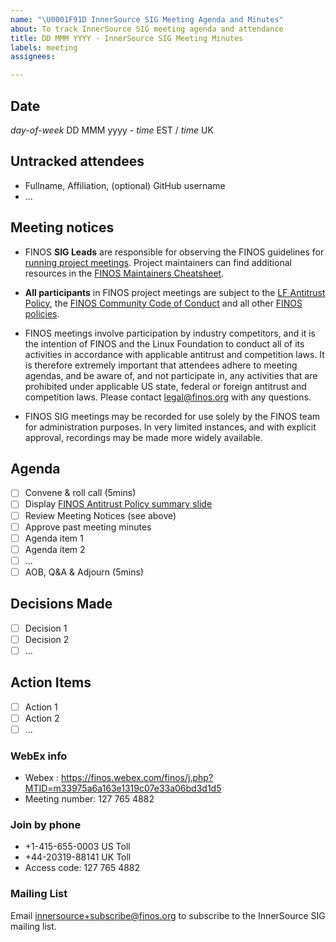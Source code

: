 ```yaml
---
name: "\U0001F91D InnerSource SIG Meeting Agenda and Minutes"
about: To track InnerSource SIG meeting agenda and attendance
title: DD MMM YYYY - InnerSource SIG Meeting Minutes
labels: meeting
assignees: 

---
```



 ## Date
_day-of-week_ DD MMM yyyy - _time_ EST / _time_ UK

## Untracked attendees
- Fullname, Affiliation, (optional) GitHub username
- ...

## Meeting notices
- FINOS **SIG Leads** are responsible for observing the FINOS guidelines for [running project meetings](https://github.com/finos/community/blob/master/governance/Meeting-Procedures.md#run-the-meeting). Project maintainers can find additional resources in the [FINOS Maintainers Cheatsheet](https://odp.finos.org/docs/finos-maintainers-cheatsheet/).

- **All participants** in FINOS project meetings are subject to the [LF Antitrust Policy](https://www.linuxfoundation.org/antitrust-policy/), the [FINOS Community Code of Conduct](https://github.com/finos/community/blob/master/governance/Code-of-Conduct.md) and all other [FINOS policies](https://github.com/finos/community/tree/master/governance#policies). 

- FINOS meetings involve participation by industry competitors, and it is the intention of FINOS and the Linux Foundation to conduct all of its activities in accordance with applicable antitrust and competition laws. It is therefore extremely important that attendees adhere to meeting agendas, and be aware of, and not participate in, any activities that are prohibited under applicable US state, federal or foreign antitrust and competition laws. Please contact legal@finos.org with any questions.

- FINOS SIG meetings may be recorded for use solely by the FINOS team for administration purposes. In very limited instances, and with explicit approval, recordings may be made more widely available.

## Agenda
- [ ] Convene & roll call (5mins)
- [ ] Display [FINOS Antitrust Policy summary slide](https://github.com/finos/community/blob/master/governance/Compliance-Slides/Antitrust-Compliance-Slide.pdf) 
- [ ] Review Meeting Notices (see above)
- [ ] Approve past meeting minutes
- [ ] Agenda item 1
- [ ] Agenda item 2
- [ ] ...
- [ ] AOB, Q&A & Adjourn (5mins)

## Decisions Made
- [ ] Decision 1
- [ ] Decision 2
- [ ] ...

## Action Items
- [ ] Action 1
- [ ] Action 2
- [ ] ...

### WebEx info
- Webex : https://finos.webex.com/finos/j.php?MTID=m33975a6a163e1319c07e33a06bd3d1d5
- Meeting number: 127 765 4882

### Join by phone
- +1-415-655-0003 US Toll
- +44-20319-88141 UK Toll
- Access code: 127 765 4882

### Mailing List
Email innersource+subscribe@finos.org to subscribe to the InnerSource SIG mailing list.
